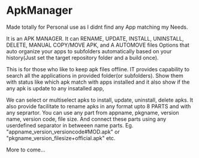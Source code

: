 # ApkManager
Made totally for Personal use as I didnt find any App matching my Needs.

It is an APK MANAGER. It can RENAME, UPDATE, INSTALL, UNINSTALL, DELETE, MANUAL COPY/MOVE APK, and A AUTOMOVE files Options that auto organize your apps to subfolders automatically based on your history(Just set the target repository folder and a build once).

This is for those who like to keep apk files offline. 
IT provides capability to search all the applications  in provided folder(or subfolders).
Show them with status like which apk match with apps installed and it also show
if the any apk is update to any insatalled app,

We can select or multiselect apks to install, update, uninstall, delete apks.
It also provide facilitate to rename apks in any format upto 8 PARTS and with any seprartor.
You can use any part from appname, pkgname, version name, version code, file size.
And connect these parts using any userdefined separator in betweeen name parts.
Eg. "appname_version_versioncode#MOD.apk" or "pkgname_version_filesize+official.apk" etc.

More to come...


